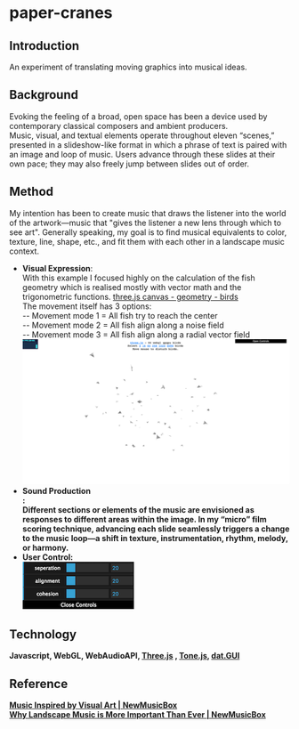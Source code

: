# paper-cranes
## Introduction
An experiment of translating moving graphics into musical ideas.
## Background
Evoking the feeling of a broad, open space has been a device used by contemporary classical composers and ambient producers.
</br>Music, visual, and textual elements operate throughout eleven “scenes,” presented in a slideshow-like format in which a phrase of text is paired with an image and loop of music. Users advance through these slides at their own pace; they may also freely jump between slides out of order. 
## Method
My intention has been to create music that draws the listener into the world of the artwork—music that "gives the listener a new lens through which to see art". Generally speaking, my goal is to find musical equivalents to color, texture, line, shape, etc., and fit them with each other in a landscape music context.
* <b>Visual Expression</b>:
</br>With this example I focused highly on the calculation of the fish geometry which is realised mostly with vector math and the trigonometric functions. [three.js canvas - geometry - birds](https://threejs.org/examples/canvas_geometry_birds.html) 
</br>The movement itself has 3 options: 
</br>-- Movement mode 1 = All fish try to reach the center
</br>-- Movement mode 2 = All fish align along a noise field
</br>-- Movement mode 3 = All fish align along a radial vector field
</br>![Pic2](https://raw.githubusercontent.com/CandylabS/paper-cranes/master/img/flocking.png "geometry-birds")
* <b>Sound Production</br>:
</br>Different sections or elements of the music are envisioned as responses to different areas within the image. In my “micro” film scoring technique, advancing each slide seamlessly triggers a change to the music loop—a shift in texture, instrumentation, rhythm, melody, or harmony.
* <b>User Control</b>:
</br>![Pic1](https://raw.githubusercontent.com/CandylabS/paper-cranes/master/img/datGUI1.png "dat-GUI")

## Technology
Javascript, WebGL, WebAudioAPI,  [Three.js](https://threejs.org/) , [Tone.js](https://github.com/Tonejs/Tone.js), [dat.GUI](https://github.com/dataarts/dat.gui)

## Reference
[Music Inspired by Visual Art | NewMusicBox](http://www.newmusicbox.org/articles/music-inspired-by-visual-art/)
</br>[Why Landscape Music is More Important Than Ever | NewMusicBox](http://www.newmusicbox.org/articles/why-landscape-music-is-more-important-than-ever/)
